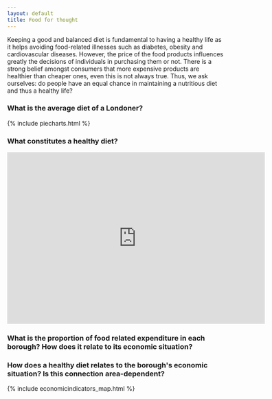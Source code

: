 ```yaml
---
layout: default
title: Food for thought
---
```


Keeping a good and balanced diet is fundamental to having a healthy life as it helps avoiding food-related illnesses such as diabetes, obesity and cardiovascular diseases. However, the price of the food products influences greatly the decisions of individuals in purchasing them or not. There is a strong belief amongst consumers that more expensive products are healthier than cheaper ones, even this is not always true. Thus, we ask ourselves: do people have an equal chance in maintaining a nutritious diet and thus a healthy life?

### What is the average diet of a Londoner?

{% include piecharts.html %}

### What constitutes a healthy diet?

<iframe frameborder="0" class="juxtapose" width="600" height="400" src="https://cdn.knightlab.com/libs/juxtapose/latest/embed/index.html?uid=539588b2-3f8c-11eb-83c8-ebb5d6f907df"></iframe>

### What is the proportion of food related expenditure in each borough? How does it relate to its economic situation?

### How does a healthy diet relates to the borough's economic situation? Is this connection area-dependent?

{% include economicindicators_map.html %}

